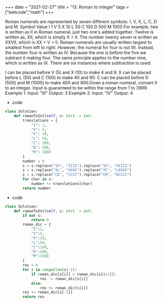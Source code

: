 +++ 
date = "2021-02-27"
title = "13. Roman to integer"
tags = ["leetcode","math"]
+++


Roman numerals are represented by seven different symbols: I, V, X, L, C, D and M.
Symbol Value I 1 V 5 X 10 L 50 C 100 D 500 M 1000
For example, two is written as II in Roman numeral, just two one's added together. Twelve is written as, XII, which is simply X + II. The number twenty seven is written as XXVII, which is XX + V + II.
Roman numerals are usually written largest to smallest from left to right. However, the numeral for four is not IIII. Instead, the number four is written as IV. Because the one is before the five we subtract it making four. The same principle applies to the number nine, which is written as IX. There are six instances where subtraction is used:

 I can be placed before V (5) and X (10) to make 4 and 9. 
 X can be placed before L (50) and C (100) to make 40 and 90. 
 C can be placed before D (500) and M (1000) to make 400 and 900.Given a roman numeral, convert it to an integer. Input is guaranteed to be within the range from 1 to 3999.
Example 1:
Input: "III" Output: 3
Example 2:
Input: "IV" Output: 4

- code
```py
class Solution:
    def romanToInt(self, s: str) -> int:
        translations = {
            "I": 1,
            "V": 5,
            "X": 10,
            "L": 50,
            "C": 100,
            "D": 500,
            "M": 1000
        }
        number = 0
        s = s.replace("IV", "IIII").replace("IX", "VIIII")
        s = s.replace("XL", "XXXX").replace("XC", "LXXXX")
        s = s.replace("CD", "CCCC").replace("CM", "DCCCC")
        for char in s:
            number += translations[char]
        return number

```
- code
```py
class Solution:
    def romanToInt(self, s: str) -> int:
        if not s:
            return 0
        roman_dic = {
            "I":1,
            "V":5,
            "X":10,
            "L":50,
            "C":100,
            "D":500,
            "M":1000
        }
        res = 0
        for i in range(len(s)-1):
            if roman_dic[s[i]] < roman_dic[s[i+1]]:
                res -= roman_dic[s[i]]
            else:
                res += roman_dic[s[i]]
        res += roman_dic[s[-1]]
        return res

```
